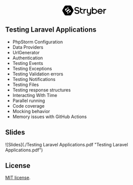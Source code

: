 <p align="center"><a href="https://stryber.com" target="_blank"><img src="./resources/images/stryber.svg" width="140" alt="Stryber"></a></p>

## Testing Laravel Applications
 - PhpStorm Configuration
 - Data Providers
 - UrlGenerator
 - Authentication
 - Testing Events
 - Testing Exceptions
 - Testing Validation errors
 - Testing Notifications
 - Testing Files
 - Testing response structures
 - Interacting With Time
 - Parallel running
 - Code coverage
 - Mocking behavior
 - Memory issues with GitHub Actions

## Slides
![Slides](./Testing Laravel Applications.pdf "Testing Laravel Applications.pdf")

## License
[MIT license](https://opensource.org/licenses/MIT).
